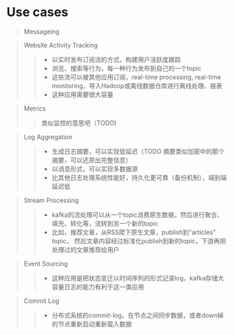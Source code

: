 # Use cases

> Messageing
>> 

> Website Activity Tracking
>> * 以实时发布订阅流的方式，构建用户活跃度跟踪
>> * 浏览、搜索等行为，每一种行为发布到自己的一个topic
>> * 这些流可以被其他应用订阅，real-time processing, real-time monitoring，导入Hadoop或离线数据仓库进行离线处理、报表
>> * 这种应用需要很大容量

> Metrics
>> 类似监控的意思吧（TODO)

> Log Aggregation
>> * 生成日志摘要，可以实现低延迟（TODO 摘要类似加密中的那个摘要，可以还原出完整信息）
>> * 以消息形式，可以实现多数据源
>> * 比其他日志处理系统性能好，持久化更可靠（备份机制），端到端延迟低

> Stream Processing
>> * kafka的流处理可以从一个topic消费原生数据，然后进行聚合、填充、转化等，流转到另一个新的topic
>> * 比如，推荐文章，从RSS爬下原生文章，publish到"articles" topic， 然后文章内容经过标准化publish到新的topic，下游再把处理过的文章推荐给用户


> Event Sourcing
>> * 这种应用是把状态变迁以时间序列的形式记录log，kafka存储大容量日志的能力有利于这一类应用

> Commit Log
>> * 分布式系统的commit-log，在节点之间同步数据，或者down掉的节点重新启动重新载入数据
